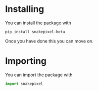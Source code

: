 # Installing
You can install the package with
```
pip install snakepixel-beta
```
Once you have done this you can move on.

# Importing
You can import the package with 
```python
import snakepixel
```
